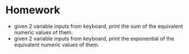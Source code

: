 # Homework
- given 2 variable inputs from keyboard, print the sum of the equivalent numeric values of them.
- given 2 variable inputs from keyboard, print the exponential of the equivalent numeric values of them.
